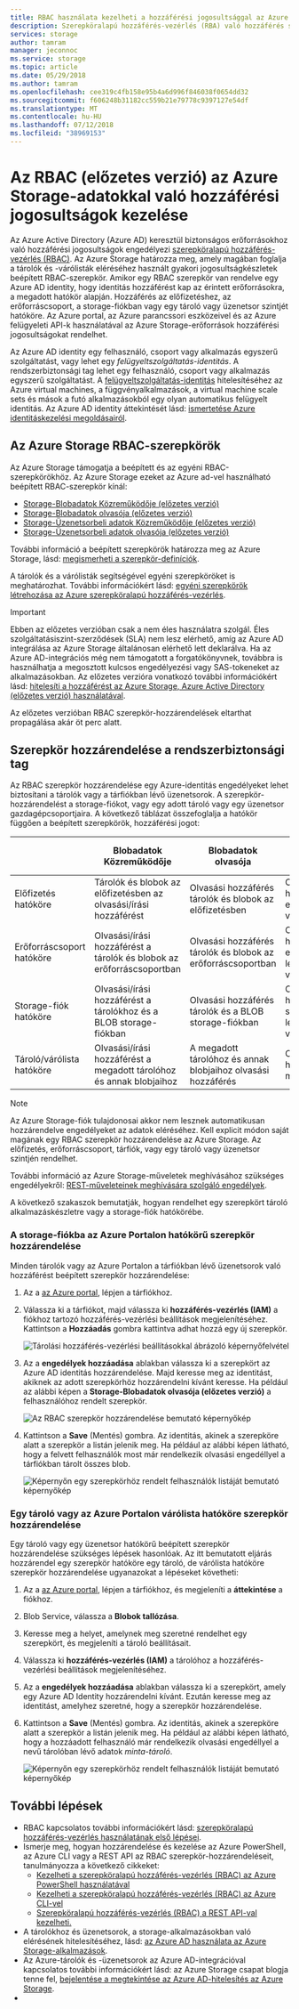 ```yaml
---
title: RBAC használata kezelheti a hozzáférési jogosultsággal az Azure Storage-tárolók és a várólisták (előzetes verzió) |} A Microsoft Docs
description: Szerepköralapú hozzáférés-vezérlés (RBA) való hozzáférés szerepkörök hozzárendelése segítségével a felhasználók, csoportok, alkalmazások szolgáltatásnevének vagy felügyelt szolgáltatásidentitások Azure Storage-adatokkal. Az Azure Storage támogatja a beépített és egyéni szerepkörök hozzáférési jogosultságokat a tárolókhoz és üzenetsorok.
services: storage
author: tamram
manager: jeconnoc
ms.service: storage
ms.topic: article
ms.date: 05/29/2018
ms.author: tamram
ms.openlocfilehash: cee319c4fb158e95b4a6d996f846038f0654dd32
ms.sourcegitcommit: f606248b31182cc559b21e79778c9397127e54df
ms.translationtype: MT
ms.contentlocale: hu-HU
ms.lasthandoff: 07/12/2018
ms.locfileid: "38969153"
---
```

# <a name="manage-access-rights-to-azure-storage-data-with-rbac-preview"></a>Az RBAC (előzetes verzió) az Azure Storage-adatokkal való hozzáférési jogosultságok kezelése

Az Azure Active Directory (Azure AD) keresztül biztonságos erőforrásokhoz való hozzáférési jogosultságok engedélyezi [szerepköralapú hozzáférés-vezérlés (RBAC)](https://docs.microsoft.com/azure/role-based-access-control/overview). Az Azure Storage határozza meg, amely magában foglalja a tárolók és -várólisták eléréséhez használt gyakori jogosultságkészletek beépített RBAC-szerepkör. Amikor egy RBAC szerepkör van rendelve egy Azure AD identity, hogy identitás hozzáférést kap az érintett erőforrásokra, a megadott hatókör alapján. Hozzáférés az előfizetéshez, az erőforráscsoport, a storage-fiókban vagy egy tároló vagy üzenetsor szintjét hatóköre. Az Azure portal, az Azure parancssori eszközeivel és az Azure felügyeleti API-k használatával az Azure Storage-erőforrások hozzáférési jogosultságokat rendelhet. 

Az Azure AD identity egy felhasználó, csoport vagy alkalmazás egyszerű szolgáltatást, vagy lehet egy *felügyeltszolgáltatás-identitás*. A rendszerbiztonsági tag lehet egy felhasználó, csoport vagy alkalmazás egyszerű szolgáltatást. A [felügyeltszolgáltatás-identitás](../../active-directory/managed-service-identity/overview.md) hitelesítéséhez az Azure virtual machines, a függvényalkalmazások, a virtual machine scale sets és mások a futó alkalmazásokból egy olyan automatikus felügyelt identitás. Az Azure AD identity áttekintését lásd: [ismertetése Azure identitáskezelési megoldásairól](https://docs.microsoft.com/azure/active-directory/understand-azure-identity-solutions).

## <a name="rbac-roles-for-azure-storage"></a>Az Azure Storage RBAC-szerepkörök

Az Azure Storage támogatja a beépített és az egyéni RBAC-szerepkörökhöz. Az Azure Storage ezeket az Azure ad-vel használható beépített RBAC-szerepkör kínál:

- [Storage-Blobadatok Közreműködője (előzetes verzió)](https://docs.microsoft.com/azure/role-based-access-control/built-in-roles#storage-blob-data-contributor-preview)
- [Storage-Blobadatok olvasója (előzetes verzió)](https://docs.microsoft.com/azure/role-based-access-control/built-in-roles#storage-blob-data-reader-preview)
- [Storage-Üzenetsorbeli adatok Közreműködője (előzetes verzió)](https://docs.microsoft.com/azure/role-based-access-control/built-in-roles#storage-queue-data-contributor-preview)
- [Storage-Üzenetsorbeli adatok olvasója (előzetes verzió)](https://docs.microsoft.com/azure/role-based-access-control/built-in-roles#storage-queue-data-reader-preview)

További információ a beépített szerepkörök határozza meg az Azure Storage, lásd: [megismerheti a szerepkör-definíciók](https://docs.microsoft.com/azure/role-based-access-control/role-definitions#management-and-data-operations-preview).

A tárolók és a várólisták segítségével egyéni szerepköröket is meghatározhat. További információkért lásd: [egyéni szerepkörök létrehozása az Azure szerepköralapú hozzáférés-vezérlés](https://docs.microsoft.com/azure/role-based-access-control/custom-roles.md). 

> [!IMPORTANT]
> Ebben az előzetes verzióban csak a nem éles használatra szolgál. Éles szolgáltatásiszint-szerződések (SLA) nem lesz elérhető, amíg az Azure AD integrálása az Azure Storage általánosan elérhető lett deklarálva. Ha az Azure AD-integrációs még nem támogatott a forgatókönyvnek, továbbra is használhatja a megosztott kulcsos engedélyezési vagy SAS-tokeneket az alkalmazásokban. Az előzetes verzióra vonatkozó további információkért lásd: [hitelesíti a hozzáférést az Azure Storage, Azure Active Directory (előzetes verzió) használatával](storage-auth-aad.md).
>
> Az előzetes verzióban RBAC szerepkör-hozzárendelések eltarthat propagálása akár öt perc alatt.

## <a name="assign-a-role-to-a-security-principal"></a>Szerepkör hozzárendelése a rendszerbiztonsági tag

Az RBAC szerepkör hozzárendelése egy Azure-identitás engedélyeket lehet biztosítani a tárolók vagy a tárfiókban lévő üzenetsorok. A szerepkör-hozzárendelést a storage-fiókot, vagy egy adott tároló vagy egy üzenetsor gazdagépcsoportjaira. A következő táblázat összefoglalja a hatókör függően a beépített szerepkörök, hozzáférési jogot: 

|                                 |     Blobadatok Közreműködője                                                 |     Blobadatok olvasója                                                |     Üzenetsorbeli adatok Közreműködője                                  |     Üzenetsorbeli adatok olvasója                                 |
|---------------------------------|------------------------------------------------------------------------------|------------------------------------------------------------------------|----------------------------------------------------------------|----------------------------------------------------------|
|    Előfizetés hatóköre       |    Tárolók és blobok az előfizetésben az olvasási/írási hozzáférést       |    Olvasási hozzáférés tárolók és blobok az előfizetésben       |    Olvasási/írási hozzáférést az előfizetés összes várólista       |    Olvasási hozzáférés az előfizetésben található összes várólista         |
|    Erőforráscsoport hatóköre     |    Olvasási/írási hozzáférést a tárolók és blobok az erőforráscsoportban     |    Olvasási hozzáférés tárolók és blobok az erőforráscsoportban     |    Olvasási/írási hozzáférés az erőforráscsoportban lévő összes várólista     |    Olvasási hozzáférés az erőforráscsoportban lévő összes üzenetsor     |
|    Storage-fiók hatóköre    |    Olvasási/írási hozzáférést a tárolókhoz és a BLOB storage-fiókban    |    Olvasási hozzáférés tárolók és a BLOB storage-fiókban    |    Olvasási/írási hozzáférést a storage-fiókban lévő összes várólista    |    Olvasási hozzáférés a tárfiókban lévő összes üzenetsor    |
|    Tároló/várólista hatóköre    |    Olvasási/írási hozzáférést a megadott tárolóhoz és annak blobjaihoz              |    A megadott tárolóhoz és annak blobjaihoz olvasási hozzáférés              |    Olvasási/írási hozzáférést a megadott várólista                  |    Olvasási hozzáférés a megadott várólista                    |

> [!NOTE]
> Az Azure Storage-fiók tulajdonosai akkor nem lesznek automatikusan hozzárendelve engedélyeket az adatok eléréséhez. Kell explicit módon saját magának egy RBAC szerepkör hozzárendelése az Azure Storage. Az előfizetés, erőforráscsoport, tárfiók, vagy egy tároló vagy üzenetsor szintjén rendelhet.

További információ az Azure Storage-műveletek meghívásához szükséges engedélyekről: [REST-műveleteinek meghívására szolgáló engedélyek](https://docs.microsoft.com/rest/api/storageservices/authenticate-with-azure-active-directory#permissions-for-calling-rest-operations).

A következő szakaszok bemutatják, hogyan rendelhet egy szerepkört tároló alkalmazáskészletre vagy a storage-fiók hatókörébe.

### <a name="assign-a-role-scoped-to-the-storage-account-in-the-azure-portal"></a>A storage-fiókba az Azure Portalon hatókörű szerepkör hozzárendelése

Minden tárolók vagy az Azure Portalon a tárfiókban lévő üzenetsorok való hozzáférést beépített szerepkör hozzárendelése:

1. Az a [az Azure portal](https://portal.azure.com), lépjen a tárfiókhoz.
2. Válassza ki a tárfiókot, majd válassza ki **hozzáférés-vezérlés (IAM)** a fiókhoz tartozó hozzáférés-vezérlési beállítások megjelenítéséhez. Kattintson a **Hozzáadás** gombra kattintva adhat hozzá egy új szerepkör.

    ![Tárolási hozzáférés-vezérlési beállításokkal ábrázoló képernyőfelvétel](media/storage-auth-aad-rbac/portal-access-control.png)

3. Az a **engedélyek hozzáadása** ablakban válassza ki a szerepkört az Azure AD identitás hozzárendelése. Majd keresse meg az identitást, akiknek az adott szerepkörhöz hozzárendelni kívánt keresse. Ha például az alábbi képen a **Storage-Blobadatok olvasója (előzetes verzió)** a felhasználóhoz rendelt szerepkör.

    ![Az RBAC szerepkör hozzárendelése bemutató képernyőkép](media/storage-auth-aad-rbac/add-rbac-role.png)

4. Kattintson a **Save** (Mentés) gombra. Az identitás, akinek a szerepköre alatt a szerepkör a listán jelenik meg. Ha például az alábbi képen látható, hogy a felvett felhasználók most már rendelkezik olvasási engedéllyel a tárfiókban tárolt összes blob.

    ![Képernyőn egy szerepkörhöz rendelt felhasználók listáját bemutató képernyőkép](media/storage-auth-aad-rbac/account-scoped-role.png)

### <a name="assign-a-role-scoped-to-a-container-or-queue-in-the-azure-portal"></a>Egy tároló vagy az Azure Portalon várólista hatóköre szerepkör hozzárendelése

Egy tároló vagy egy üzenetsor hatókörű beépített szerepkör hozzárendelése szükséges lépések hasonlóak. Az itt bemutatott eljárás hozzárendel egy szerepkör hatóköre egy tároló, de várólista hatóköre szerepkör hozzárendelése ugyanazokat a lépéseket követheti: 

1. Az a [az Azure portal](https://portal.azure.com), lépjen a tárfiókhoz, és megjeleníti a **áttekintése** a fiókhoz.
2. Blob Service, válassza a **Blobok tallózása**. 
3. Keresse meg a helyet, amelynek meg szeretné rendelhet egy szerepkört, és megjeleníti a tároló beállításait. 
4. Válassza ki **hozzáférés-vezérlés (IAM)** a tárolóhoz a hozzáférés-vezérlési beállítások megjelenítéséhez.
5. Az a **engedélyek hozzáadása** ablakban válassza ki a szerepkört, amely egy Azure AD Identity hozzárendelni kívánt. Ezután keresse meg az identitást, amelyhez szeretné, hogy a szerepkör hozzárendelése.
6. Kattintson a **Save** (Mentés) gombra. Az identitás, akinek a szerepköre alatt a szerepkör a listán jelenik meg. Ha például az alábbi képen látható, hogy a hozzáadott felhasználó már rendelkezik olvasási engedéllyel a nevű tárolóban lévő adatok *minta-tároló*.

    ![Képernyőn egy szerepkörhöz rendelt felhasználók listáját bemutató képernyőkép](media/storage-auth-aad-rbac/container-scoped-role.png)

## <a name="next-steps"></a>További lépések

- RBAC kapcsolatos további információkért lásd: [szerepköralapú hozzáférés-vezérlés használatának első lépései](../../role-based-access-control/overview.md).
- Ismerje meg, hogyan hozzárendelése és kezelése az Azure PowerShell, az Azure CLI vagy a REST API az RBAC szerepkör-hozzárendeléseit, tanulmányozza a következő cikkeket:
    - [Kezelheti a szerepköralapú hozzáférés-vezérlés (RBAC) az Azure PowerShell használatával](../../role-based-access-control/role-assignments-powershell.md)
    - [Kezelheti a szerepköralapú hozzáférés-vezérlés (RBAC) az Azure CLI-vel](../../role-based-access-control/role-assignments-cli.md)
    - [Szerepköralapú hozzáférés-vezérlés (RBAC) a REST API-val kezelheti.](../../role-based-access-control/role-assignments-rest.md)
- A tárolókhoz és üzenetsorok, a storage-alkalmazásokban való elérésének hitelesítéséhez, lásd: [az Azure AD használata az Azure Storage-alkalmazások](storage-auth-aad-app.md).
- Az Azure-tárolók és -üzenetsorok az Azure AD-integrációval kapcsolatos további információkért lásd: az Azure Storage csapat blogja tenne fel, [bejelentése a megtekintése az Azure AD-hitelesítés az Azure Storage](https://azure.microsoft.com/blog/announcing-the-preview-of-aad-authentication-for-storage/).
- 